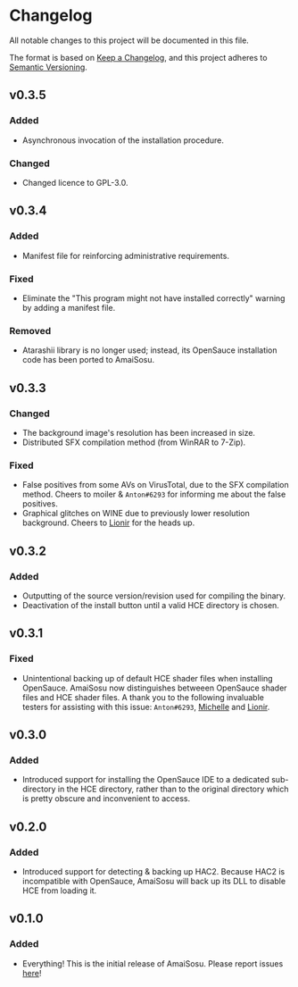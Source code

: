 # Changelog
All notable changes to this project will be documented in this file.

The format is based on [Keep a Changelog](https://keepachangelog.com/en/1.0.0/),
and this project adheres to [Semantic Versioning](https://semver.org/spec/v2.0.0.html).

## v0.3.5
### Added
- Asynchronous invocation of the installation procedure.

### Changed
- Changed licence to GPL-3.0.

## v0.3.4
### Added
- Manifest file for reinforcing administrative requirements.

### Fixed
- Eliminate the "This program might not have installed correctly" warning by adding a manifest file.

### Removed
- Atarashii library is no longer used; instead, its OpenSauce installation code has been ported to AmaiSosu.

## v0.3.3
### Changed
- The background image's resolution has been increased in size.
- Distributed SFX compilation method (from WinRAR to 7-Zip).

### Fixed
- False positives from some AVs on VirusTotal, due to the SFX compilation method. Cheers to moiler  & `Anton#6293` for
  informing me about the false positives.
- Graphical glitches on WINE due to previously lower resolution background. Cheers to
  [Lionir](https://github.com/lionirdeadman) for the heads up.

## v0.3.2
### Added
- Outputting of the source version/revision used for compiling the binary.
- Deactivation of the install button until a valid HCE directory is chosen.

## v0.3.1
### Fixed
- Unintentional backing up of default HCE shader files when installing OpenSauce. AmaiSosu now distinguishes betweeen
  OpenSauce shader files and HCE shader files. A thank you to the following invaluable testers for assisting with this
  issue: `Anton#6293`, [Michelle](https://github.com/gbMichelle) and [Lionir](https://github.com/lionirdeadman).

## v0.3.0
### Added
- Introduced support for installing the OpenSauce IDE to a dedicated sub-directory in the HCE directory, rather than to
  the original directory which is pretty obscure and inconvenient to access.

## v0.2.0
### Added
- Introduced support for detecting & backing up HAC2. Because HAC2 is incompatible with OpenSauce, AmaiSosu will back up
   its DLL to disable HCE from loading it.

## v0.1.0
### Added
- Everything! This is the initial release of AmaiSosu.
  Please report issues [here](https://www.reddit.com/r/halospv3/comments/9xvnn5/amaisosu_an_opensauce_installer/)!
